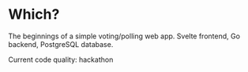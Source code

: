 # Which?

The beginnings of a simple voting/polling web app.  Svelte frontend, Go backend, PostgreSQL database.

Current code quality: hackathon